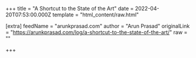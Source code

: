 
+++
title = "A Shortcut to the State of the Art"
date = 2022-04-20T07:53:00.000Z
template = "html_content/raw.html"

[extra]
feedName = "arunkprasad.com"
author = "Arun Prasad"
originalLink = "https://arunkprasad.com/log/a-shortcut-to-the-state-of-the-art/"
raw = ""

+++

